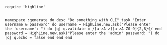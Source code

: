 <code language="ruby">
require 'highline'
  
namespace :generate do
  desc "Do something with CLI"
  task "Enter username & password" do
    username = HighLine.new.ask("Please enter the 'username': ") do |q|
      q.validate = /[a-zA-z][a-zA-Z0-9]{2,8}$/
    end
    password = HighLine.new.ask("Please enter the 'admin' password: ") do |q|
      q.echo = false
    end
  end
end
</code>